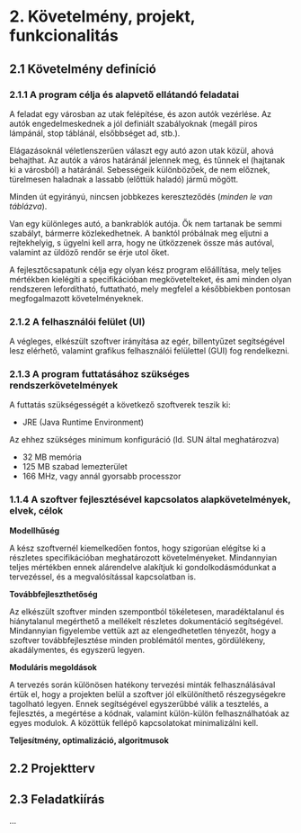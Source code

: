 # 2. Követelmény, projekt, funkcionalitás #

## 2.1 Követelmény definíció ##

### 2.1.1 A program célja és alapvető ellátandó feladatai ###

A feladat egy városban az utak felépítése, és azon autók vezérlése. Az autók engedelmeskednek a jól definiált szabályoknak (megáll piros lámpánál, stop táblánál, elsőbbséget ad, stb.).

Elágazásoknál véletlenszerűen választ egy autó azon utak közül, ahová behajthat. Az autók a város határánál jelennek meg, és tűnnek el (hajtanak ki a városból) a határánál. Sebességeik különbözőek, de nem előznek, türelmesen haladnak a lassabb (előttük haladó) jármű mögött.

Minden út egyirányú, nincsen jobbkezes kereszteződés (_minden le van táblázva_).

Van egy különleges autó, a bankrablók autója. Ők nem tartanak be semmi szabályt, bármerre közlekedhetnek. A banktól próbálnak meg eljutni a rejtekhelyig, s ügyelni kell arra, hogy ne ütközzenek össze más autóval, valamint az üldöző rendőr se érje utol őket.

A fejlesztőcsapatunk célja egy olyan kész program előállítása, mely teljes mértékben kielégíti a specifikációban megkövetelteket, és ami minden olyan rendszeren lefordítható, futtatható, mely megfelel a későbbiekben pontosan megfogalmazott követelményeknek.

### 2.1.2 A felhasználói felület (UI) ###

A végleges, elkészült szoftver irányítása az egér, billentyűzet segítségével lesz elérhető, valamint grafikus felhasználói felülettel (GUI) fog rendelkezni.

### 2.1.3 A program futtatásához szükséges rendszerkövetelmények ###

A futtatás szükségességét a következő szoftverek teszik ki:
  * JRE (Java Runtime Environment)

Az ehhez szükséges minimum konfiguráció (ld. SUN által meghatározva)
  * 32 MB memória
  * 125 MB szabad lemezterület
  * 166 MHz, vagy annál gyorsabb processzor

### 1.1.4 A szoftver fejlesztésével kapcsolatos alapkövetelmények, elvek, célok ###

**Modellhűség**

A kész szoftvernél kiemelkedően fontos, hogy szigorúan elégítse ki a részletes specifikációban meghatározott követelményeket. Mindannyian teljes mértékben ennek alárendelve alakítjuk ki gondolkodásmódunkat a tervezéssel, és a megvalósítással kapcsolatban is.

**Továbbfejleszthetőség**

Az elkészült szoftver minden szempontból tökéletesen, maradéktalanul és hiánytalanul megérthető a mellékelt részletes dokumentáció segítségével. Mindannyian figyelembe vettük azt az elengedhetetlen tényezőt, hogy a szoftver továbbfejlesztése minden problémától mentes, gördülékeny, akadálymentes, és egyszerű legyen.

**Moduláris megoldások**

A tervezés során különösen hatékony tervezési minták felhasználásával értük el, hogy a projekten belül a szoftver jól elkülöníthető részegységekre tagolható legyen. Ennek segítségével egyszerűbbé válik a tesztelés, a fejlesztés, a megértése a kódnak, valamint külön-külön felhasználhatóak az egyes modulok. A közöttük fellépő kapcsolatokat minimalizálni kell.

**Teljesítmény, optimalizáció, algoritmusok**



## 2.2 Projektterv ##



## 2.3 Feladatkiírás ##

...